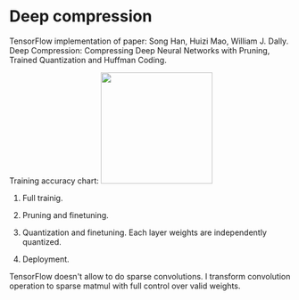 # Deep compression

TensorFlow implementation of paper: Song Han, Huizi Mao, William J. Dally. Deep Compression: Compressing Deep Neural Networks with Pruning, Trained Quantization and Huffman Coding.



Training accuracy chart:
<img src="https://github.com/WojciechMormul/deep-compression/tree/master/imgs/train_accuracy.png" width="200">

1. Full trainig.

2. Pruning and finetuning.

3. Quantization and finetuning.
Each layer weights are independently quantized.


4. Deployment.

TensorFlow doesn't allow to do sparse convolutions. I transform convolution operation to sparse matmul with full control over valid weights.
